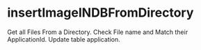 # insertImageINDBFromDirectory
Get all Files From a Directory. Check File name and Match their ApplicationId.  Update table application.
